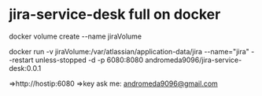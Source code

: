 # jira-service-desk full on docker

docker volume create --name jiraVolume

docker run -v jiraVolume:/var/atlassian/application-data/jira --name="jira" --restart unless-stopped -d -p 6080:8080 andromeda9096/jira-service-desk:0.0.1

=>http://hostip:6080
=>key ask me:   andromeda9096@gmail.com
